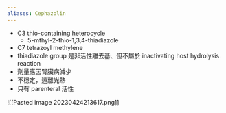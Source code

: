 ```yaml
---
aliases: Cephazolin
---
```

- C3 thio-containing heterocycle 
	- 5-mthyl-2-thio-1,3,4-thiadiazole
- C7 tetrazoyl methylene 
- thiadiazole group 是非活性離去基、但不屬於 inactivating host hydrolysis reaction
- 劑量應因腎臟病減少
- 不穩定，遠離光熱
- 只有 parenteral 活性

![[Pasted image 20230424213617.png]]